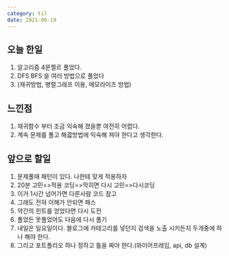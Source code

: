 ```yaml
---
category: til
date: 2021-06-19
---
```


## 오늘 한일

1. 알고리즘 4문젤르 풀었다.
2. DFS BFS 을 여러 방법으로 풀었다
3. (재귀방법, 병렬그래프 이용, 메모라이즈 방법)

## 느낀점

1. 재귀함수 부터 조금 익숙해 졌을뿐 여전히 어렵다.
2. 계속 문제를 풀고 해겳방법에 익숙해 져야 한다고 생각한다.

## 앞으로 할일

1. 문제풀때 패턴이 있다. 나한테 맞게 적용하자
2. 20분 고민=>적용 코딩=>막히면 다시 고민=>다시코딩
3. 이거 1시간 넘어가면 다른사람 코드 참고
4. 그래도 전혀 이해가 안되면 패스
5. 약간의 힌트를 얻었다면 다시 도전
6. 풀었든 못풀었어도 다음에 다시 풀기
7. 내일은 일요일이다. 블로그에 카테고리를 넣던지 검색을 노출 시키든지 두개중에 하나 해야 한다.
8. 그리고 포트폴리오 하나 정하고 틀을 짜야 한다.(와이어프레임, api, db 설계)
